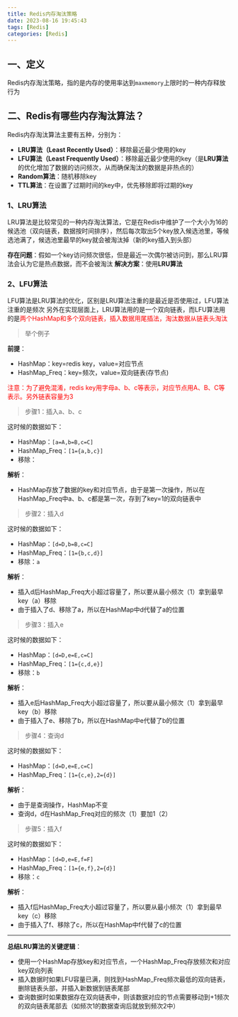 ```yaml
---
title: Redis内存淘汰策略
date: 2023-08-16 19:45:43
tags: [Redis]
categories: [Redis]
---
```


## 一、定义
Redis内存淘汰策略，指的是内存的使用率达到`maxmemory`上限时的一种内存释放行为

## 二、Redis有哪些内存淘汰算法？
Redis内存淘汰算法主要有五种，分别为：
* **LRU算法（Least Recently Used）**：移除最近最少使用的key
* **LFU算法（Least Frequently Used）**：移除最近最少使用的key（是**LRU算法**的优化增加了数据的访问频次，从而确保淘汰的数据是非热点的）
* **Random算法**：随机移除key
* **TTL算法**：在设置了过期时间的key中，优先移除即将过期的key

### 1、LRU算法
LRU算法是比较常见的一种内存淘汰算法，它是在Redis中维护了一个大小为16的候选池（双向链表，数据按时间排序），然后每次取出5个key放入候选池里，等候选池满了，候选池里最早的key就会被淘汰掉（新的key插入到头部）

**存在问题**：假如一个key访问频次很低，但是最近一次偶尔被访问到，那么LRU算法会认为它是热点数据，而不会被淘汰
**解决方案**：使用**LRU算法**

### 2、LFU算法
LFU算法是LRU算法的优化，区别是LRU算法注重的是最近是否使用过，LFU算法注重的是频次
另外在实现层面上，LRU算法用的是一个双向链表，而LFU算法用的是<font color=red>两个HashMap和多个双向链表，插入数据用尾插法，淘汰数据从链表头淘汰</font>

>举个例子

**前提**：
* HashMap：key=redis key，value=对应节点
* HashMap_Freq：key=频次，value=双向链表(存节点)

<font color=red>注意：为了避免混淆，redis key用字母a、b、c等表示，对应节点用A、B、C等表示。另外链表容量为3</font>
>步骤1：插入a、b、c

这时候的数据如下：
* HashMap：`[a=A,b=B,c=C]`
* HashMap_Freq：`[1={a,b,c}]`
* 移除：

**解析**：
* HashMap存放了数据的key和对应节点，由于是第一次操作，所以在HashMap_Freq中a、b、c都是第一次，存到了key=1的双向链表中

>步骤2：插入d

这时候的数据如下：
* HashMap：`[d=D,b=B,c=C]`
* HashMap_Freq：`[1={b,c,d}]`
* 移除：`a`

**解析**：
* 插入d后HashMap_Freq大小超过容量了，所以要从最小频次（1）拿到最早key（a）移除
* 由于插入了d、移除了a，所以在HashMap中d代替了a的位置

>步骤3：插入e

这时候的数据如下：
* HashMap：`[d=D,e=E,c=C]`
* HashMap_Freq：`[1={c,d,e}]`
* 移除：`b`

**解析**：
* 插入e后HashMap_Freq大小超过容量了，所以要从最小频次（1）拿到最早key（b）移除
* 由于插入了e、移除了b，所以在HashMap中e代替了b的位置

>步骤4：查询d

这时候的数据如下：
* HashMap：`[d=D,e=E,c=C]`
* HashMap_Freq：`[1={c,e},2={d}]`

**解析**：
* 由于是查询操作，HashMap不变
* 查询d，d在HashMap_Freq对应的频次（1）要加1（2）

> 步骤5：插入f

这时候的数据如下：
* HashMap：`[d=D,e=E,f=F]`
* HashMap_Freq：`[1={e,f},2={d}]`
* 移除：`c`

**解析**：
* 插入f后HashMap_Freq大小超过容量了，所以要从最小频次（1）拿到最早key（c）移除
* 由于插入了f、移除了c，所以在HashMap中f代替了c的位置

---
**总结LRU算法的关键逻辑**：
* 使用一个HashMap存放key和对应节点，一个HashMap_Freq存放频次和对应key双向列表
* 插入数据时如果LFU容量已满，则找到HashMap_Freq频次最低的双向链表，删除链表头部，并插入新数据到链表尾部
* 查询数据时如果数据存在双向链表中，则该数据对应的节点需要移动到+1频次的双向链表尾部去（如频次1的数据查询后就放到频次2中）